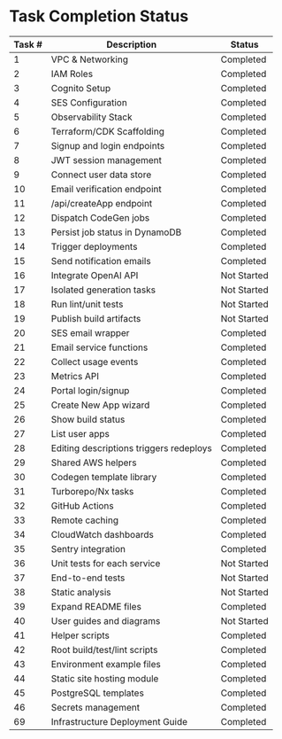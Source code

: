 # Task Completion Status

| Task # | Description | Status |
|-------|-------------|--------|
|1|VPC & Networking|Completed|
|2|IAM Roles|Completed|
|3|Cognito Setup|Completed|
|4|SES Configuration|Completed|
|5|Observability Stack|Completed|
|6|Terraform/CDK Scaffolding|Completed|
|7|Signup and login endpoints|Completed|
|8|JWT session management|Completed|
|9|Connect user data store|Completed|
|10|Email verification endpoint|Completed|
|11|/api/createApp endpoint|Completed|
|12|Dispatch CodeGen jobs|Completed|
|13|Persist job status in DynamoDB|Completed|
|14|Trigger deployments|Completed|
|15|Send notification emails|Completed|
|16|Integrate OpenAI API|Not Started|
|17|Isolated generation tasks|Not Started|
|18|Run lint/unit tests|Not Started|
|19|Publish build artifacts|Not Started|
|20|SES email wrapper|Completed|
|21|Email service functions|Completed|
|22|Collect usage events|Completed|
|23|Metrics API|Completed|
|24|Portal login/signup|Completed|
|25|Create New App wizard|Completed|
|26|Show build status|Completed|
|27|List user apps|Completed|
|28|Editing descriptions triggers redeploys|Completed|
|29|Shared AWS helpers|Completed|
|30|Codegen template library|Completed|
|31|Turborepo/Nx tasks|Completed|
|32|GitHub Actions|Completed|
|33|Remote caching|Completed|
|34|CloudWatch dashboards|Completed|
|35|Sentry integration|Completed|
|36|Unit tests for each service|Not Started|
|37|End-to-end tests|Not Started|
|38|Static analysis|Not Started|
|39|Expand README files|Completed|
|40|User guides and diagrams|Not Started|
|41|Helper scripts|Completed|
|42|Root build/test/lint scripts|Completed|
|43|Environment example files|Completed|
|44|Static site hosting module|Completed|
|45|PostgreSQL templates|Completed|
|46|Secrets management|Completed|
|69|Infrastructure Deployment Guide|Completed|

